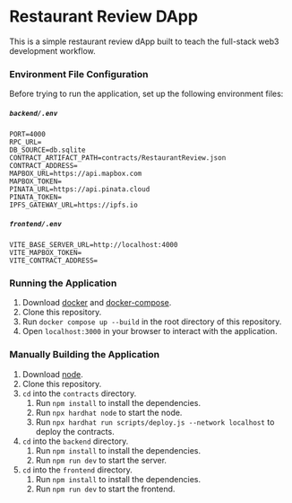 # Restaurant Review DApp
This is a simple restaurant review dApp built to teach the full-stack web3 development workflow.

### Environment File Configuration

Before trying to run the application, set up the following environment files:

##### `backend/.env`
```
PORT=4000
RPC_URL=
DB_SOURCE=db.sqlite
CONTRACT_ARTIFACT_PATH=contracts/RestaurantReview.json
CONTRACT_ADDRESS=
MAPBOX_URL=https://api.mapbox.com
MAPBOX_TOKEN=
PINATA_URL=https://api.pinata.cloud
PINATA_TOKEN=
IPFS_GATEWAY_URL=https://ipfs.io
```

##### `frontend/.env`
```
VITE_BASE_SERVER_URL=http://localhost:4000
VITE_MAPBOX_TOKEN=
VITE_CONTRACT_ADDRESS=
```

### Running the Application

1. Download [docker](https://www.docker.com/get-started) and [docker-compose](https://docs.docker.com/compose/install/).
2. Clone this repository.
3. Run `docker compose up --build` in the root directory of this repository.
4. Open `localhost:3000` in your browser to interact with the application.

### Manually Building the Application

1. Download [node](https://nodejs.org/en/download/).
2. Clone this repository.
3. `cd` into the `contracts` directory.
    1. Run `npm install` to install the dependencies.
    2. Run `npx hardhat node` to start the node.
    3. Run `npx hardhat run scripts/deploy.js --network localhost` to deploy the contracts.
4. `cd` into the `backend` directory.
    1. Run `npm install` to install the dependencies.
    2. Run `npm run dev` to start the server.
5. `cd` into the `frontend` directory.
    1. Run `npm install` to install the dependencies.
    2. Run `npm run dev` to start the frontend.
